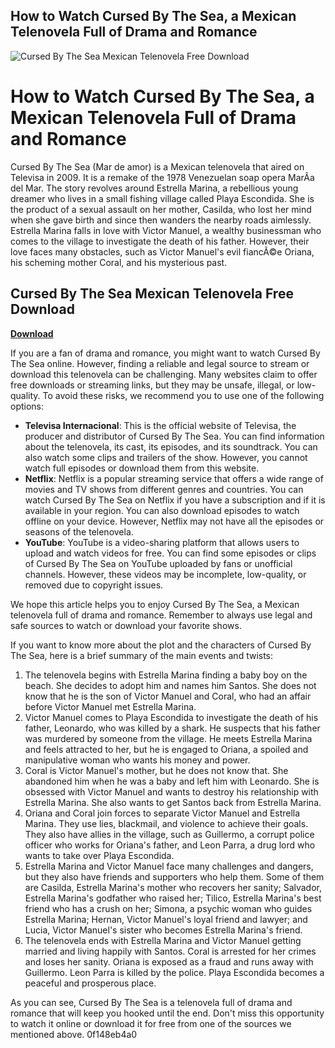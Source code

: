 ## How to Watch Cursed By The Sea, a Mexican Telenovela Full of Drama and Romance

 
![Cursed By The Sea Mexican Telenovela Free Download](https://spanishmama.com/wp-content/uploads/2019/02/Screen-Shot-2021-02-15-at-9.22.17-AM.jpg)

 
# How to Watch Cursed By The Sea, a Mexican Telenovela Full of Drama and Romance
 
Cursed By The Sea (Mar de amor) is a Mexican telenovela that aired on Televisa in 2009. It is a remake of the 1978 Venezuelan soap opera MarÃ­a del Mar. The story revolves around Estrella Marina, a rebellious young dreamer who lives in a small fishing village called Playa Escondida. She is the product of a sexual assault on her mother, Casilda, who lost her mind when she gave birth and since then wanders the nearby roads aimlessly. Estrella Marina falls in love with Victor Manuel, a wealthy businessman who comes to the village to investigate the death of his father. However, their love faces many obstacles, such as Victor Manuel's evil fiancÃ©e Oriana, his scheming mother Coral, and his mysterious past.
 
## Cursed By The Sea Mexican Telenovela Free Download


[**Download**](https://www.google.com/url?q=https%3A%2F%2Fssurll.com%2F2tKAAw&sa=D&sntz=1&usg=AOvVaw0nKgIz8TkdFDi5O8z8YCR5)

 
If you are a fan of drama and romance, you might want to watch Cursed By The Sea online. However, finding a reliable and legal source to stream or download this telenovela can be challenging. Many websites claim to offer free downloads or streaming links, but they may be unsafe, illegal, or low-quality. To avoid these risks, we recommend you to use one of the following options:
 
- **Televisa Internacional**: This is the official website of Televisa, the producer and distributor of Cursed By The Sea. You can find information about the telenovela, its cast, its episodes, and its soundtrack. You can also watch some clips and trailers of the show. However, you cannot watch full episodes or download them from this website.
- **Netflix**: Netflix is a popular streaming service that offers a wide range of movies and TV shows from different genres and countries. You can watch Cursed By The Sea on Netflix if you have a subscription and if it is available in your region. You can also download episodes to watch offline on your device. However, Netflix may not have all the episodes or seasons of the telenovela.
- **YouTube**: YouTube is a video-sharing platform that allows users to upload and watch videos for free. You can find some episodes or clips of Cursed By The Sea on YouTube uploaded by fans or unofficial channels. However, these videos may be incomplete, low-quality, or removed due to copyright issues.

We hope this article helps you to enjoy Cursed By The Sea, a Mexican telenovela full of drama and romance. Remember to always use legal and safe sources to watch or download your favorite shows.
  
If you want to know more about the plot and the characters of Cursed By The Sea, here is a brief summary of the main events and twists:

1. The telenovela begins with Estrella Marina finding a baby boy on the beach. She decides to adopt him and names him Santos. She does not know that he is the son of Victor Manuel and Coral, who had an affair before Victor Manuel met Estrella Marina.
2. Victor Manuel comes to Playa Escondida to investigate the death of his father, Leonardo, who was killed by a shark. He suspects that his father was murdered by someone from the village. He meets Estrella Marina and feels attracted to her, but he is engaged to Oriana, a spoiled and manipulative woman who wants his money and power.
3. Coral is Victor Manuel's mother, but he does not know that. She abandoned him when he was a baby and left him with Leonardo. She is obsessed with Victor Manuel and wants to destroy his relationship with Estrella Marina. She also wants to get Santos back from Estrella Marina.
4. Oriana and Coral join forces to separate Victor Manuel and Estrella Marina. They use lies, blackmail, and violence to achieve their goals. They also have allies in the village, such as Guillermo, a corrupt police officer who works for Oriana's father, and Leon Parra, a drug lord who wants to take over Playa Escondida.
5. Estrella Marina and Victor Manuel face many challenges and dangers, but they also have friends and supporters who help them. Some of them are Casilda, Estrella Marina's mother who recovers her sanity; Salvador, Estrella Marina's godfather who raised her; Tilico, Estrella Marina's best friend who has a crush on her; Simona, a psychic woman who guides Estrella Marina; Hernan, Victor Manuel's loyal friend and lawyer; and Lucia, Victor Manuel's sister who becomes Estrella Marina's friend.
6. The telenovela ends with Estrella Marina and Victor Manuel getting married and living happily with Santos. Coral is arrested for her crimes and loses her sanity. Oriana is exposed as a fraud and runs away with Guillermo. Leon Parra is killed by the police. Playa Escondida becomes a peaceful and prosperous place.

As you can see, Cursed By The Sea is a telenovela full of drama and romance that will keep you hooked until the end. Don't miss this opportunity to watch it online or download it for free from one of the sources we mentioned above.
 0f148eb4a0
